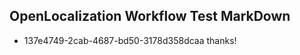 ## OpenLocalization Workflow Test MarkDown
* 137e4749-2cab-4687-bd50-3178d358dcaa 
thanks!<!--HONumber=Mar16_HO2-->
